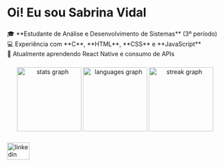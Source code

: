 <h1 align="left">Oi! Eu sou Sabrina Vidal</h1>

###

<p align="left">🎓 **Estudante de Análise e Desenvolvimento de Sistemas** (3º período)  <br>💻 Experiência com **C**, **HTML**, **CSS** e **JavaScript**  <br>🚀 Atualmente aprendendo React Native e consumo de APIs</p>

###

<div align="center">
  <img src="https://github-readme-stats.vercel.app/api?username=binnahv&hide_title=false&hide_rank=false&show_icons=true&include_all_commits=true&count_private=true&disable_animations=false&theme=github_dark&locale=en&hide_border=false&order=1" height="150" alt="stats graph"  />
  <img src="https://github-readme-stats.vercel.app/api/top-langs?username=binnahv&locale=en&hide_title=false&layout=compact&card_width=320&langs_count=5&theme=github_dark&hide_border=false&order=2" height="150" alt="languages graph"  />
  <img src="https://streak-stats.demolab.com?user=binnahv&locale=en&mode=daily&theme=ocean_dark&hide_border=false&border_radius=5&order=3" height="150" alt="streak graph"  />
</div>

###

<div align="left">
  <a href="www.linkedin.com/in/sabrina-vidal-binnahv" target="_blank">
    <img src="https://raw.githubusercontent.com/maurodesouza/profile-readme-generator/master/src/assets/icons/social/linkedin/default.svg" width="52" height="40" alt="linkedin logo"  />
  </a>
</div>

###
